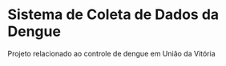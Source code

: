 # Sistema de Coleta de Dados da Dengue
Projeto relacionado ao controle de dengue em União da Vitória
